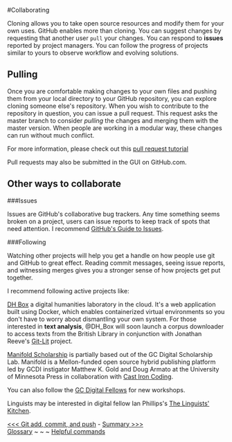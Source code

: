 #Collaborating

Cloning allows you to take open source resources and modify them for your own uses. GitHub enables more than cloning. You can suggest changes by requesting that another user `pull` your changes. You can respond to **issues** reported by project managers. You can follow the progress of projects similar to yours to observe workflow and evolving solutions.

## Pulling

Once you are comfortable making changes to your own files and pushing them from your local directory to your GitHub repository, you can explore cloning someone else's repository. When you wish to contribute to the repository in question, you can issue a pull request. This request asks the master branch to consider *pulling* the changes and merging them with the master version. When people are working in a modular way, these changes can run without much conflict.  

For more information, please check out this [pull request tutorial](http://yangsu.github.io/pull-request-tutorial/)

Pull requests may also be submitted in the GUI on GitHub.com.

## Other ways to collaborate

###Issues

Issues are GitHub's collaborative bug trackers. Any time something seems broken on a project, users can issue reports to keep track of spots that need attention. I recommend [GitHub's Guide to Issues](https://guides.github.com/features/issues/). 

###Following

Watching other projects will help you get a handle on how people use git and GitHub to great effect. Reading commit messages, seeing issue reports, and witnessing merges gives you a stronger sense of how projects get put together. 

I recommend following active projects like:

[DH Box](https://github.com/DH-Box/dhbox) a digital humanities laboratory in the cloud. It's a web application built using Docker, which enables containerized virtual environments so you don't have to worry about dismantling your own system. For those interested in **text analysis**, @DH_Box will soon launch a corpus downloader to access texts from the British Library in conjunction with Jonathan Reeve's [Git-Lit](https://github.com/Git-Lit) project.

[Manifold Scholarship](https://github.com/ManifoldScholar) is partially based out of the GC Digital Scholarship Lab. Manifold is a Mellon-funded open source hybrid publishing platform led by GCDI instigator Matthew K. Gold and Doug Armato at the University of Minnesota Press in collaboration with [Cast Iron Coding](http://castironcoding.com/). 

You can also follow the [GC Digital Fellows](https://github.com/GCDigitalFellows) for new workshops.

Linguists may be interested in digital fellow Ian Phillips's [The Linguists' Kitchen](https://github.com/itphillips/TLK).


[<<< Git add, commit, and push](gitclone.md) - [Summary >>>](summary.md)  
[Glossary](glossary.md) ~ ~ ~ [Helpful commands](helpfulcommands.md)